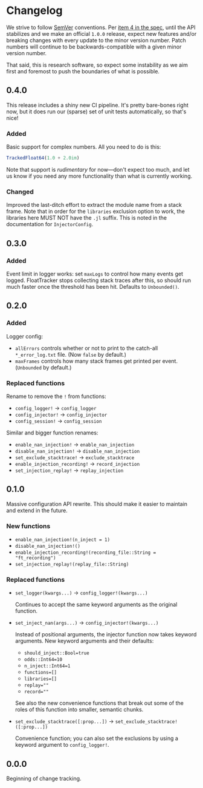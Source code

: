 # Changelog

We strive to follow [SemVer](https://semver.org/) conventions. Per [item 4 in the spec](https://semver.org/#semantic-versioning-specification-semver), until the API stabilizes and we make an official `1.0.0` release, expect new features and/or breaking changes with every update to the minor version number. Patch numbers will continue to be backwards-compatible with a given minor version number.

That said, this is research software, so expect some instability as we aim first and foremost to push the boundaries of what is possible.

## 0.4.0

This release includes a shiny new CI pipeline. It's pretty bare-bones right now, but it does run our (sparse) set of unit tests automatically, so that's nice!

### Added

Basic support for complex numbers. All you need to do is this:

```julia
TrackedFloat64(1.0 + 2.0im)
```

Note that support is *rudimentary* for now—don't expect too much, and let us know if you need any more functionality than what is currently working.

### Changed

Improved the last-ditch effort to extract the module name from a stack frame. Note that in order for the `libraries` exclusion option to work, the libraries here MUST NOT have the `.jl` suffix. This is noted in the documentation for `InjectorConfig`.

## 0.3.0

### Added

Event limit in logger works: set `maxLogs` to control how many events get logged. FloatTracker stops collecting stack traces after this, so should run much faster once the threshold has been hit. Defaults to `Unbounded()`.

## 0.2.0

### Added

Logger config:

 - `allErrors` controls whether or not to print to the catch-all `*_error_log.txt` file. (Now `false` by default.)
 - `maxFrames` controls how many stack frames get printed per event. (`Unbounded` by default.)

### Replaced functions

Rename to remove the `!` from functions:

 - `config_logger!` → `config_logger`
 - `config_injector!` → `config_injector`
 - `config_session!` → `config_session`

Similar and bigger function renames:

 - `enable_nan_injection!` → `enable_nan_injection`
 - `disable_nan_injection!` → `disable_nan_injection`
 - `set_exclude_stacktrace!` → `exclude_stacktrace`
 - `enable_injection_recording!` → `record_injection`
 - `set_injection_replay!` → `replay_injection`

## 0.1.0

Massive configuration API rewrite. This should make it easier to maintain and extend in the future.

### New functions

 - `enable_nan_injection!(n_inject = 1)`
 - `disable_nan_injection!()`
 - `enable_injection_recording!(recording_file::String = "ft_recording")`
 - `set_injection_replay!(replay_file::String)`

### Replaced functions

 - `set_logger(kwargs...)` → `config_logger!(kwargs...)`

   Continues to accept the same keyword arguments as the original function.

 - `set_inject_nan(args...)` → `config_injector!(kwargs...)`

   Instead of positional arguments, the injector function now takes keyword arguments. New keyword arguments and their defaults:
   
    + `should_inject::Bool=true`
    + `odds::Int64=10`
    + `n_inject::Int64=1`
    + `functions=[]`
    + `libraries=[]`
    + `replay=""`
    + `record=""`

   See also the new convenience functions that break out some of the roles of this function into smaller, semantic chunks.

 - `set_exclude_stacktrace([:prop...])` → `set_exclude_stacktrace!([:prop...])`

   Convenience function; you can also set the exclusions by using a keyword argument to `config_logger!`.

## 0.0.0

Beginning of change tracking.
